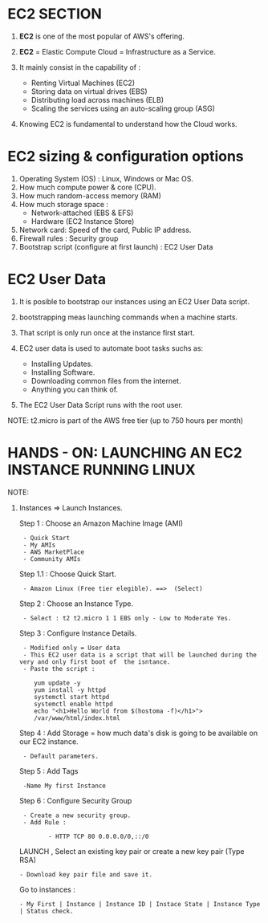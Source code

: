 # **EC2 SECTION**

1. **EC2** is one of the most popular of AWS's offering.
2. **EC2** = Elastic Compute Cloud = Infrastructure as a Service.
3. It mainly consist in the capability of :

   - Renting Virtual Machines (EC2)
   - Storing data on virtual drives (EBS)
   - Distributing load across machines (ELB)
   - Scaling the services using an auto-scaling group (ASG)

4. Knowing EC2 is fundamental to understand how the Cloud works.

# **EC2 sizing & configuration options**

1. Operating System (OS) : Linux, Windows or Mac OS.
2. How much compute power & core (CPU).
3. How much random-access memory (RAM)
4. How much storage space :
   - Network-attached (EBS & EFS)
   - Hardware (EC2 Instance Store)
5. Network card: Speed of the card, Public IP address.
6. Firewall rules : Security group
7. Bootstrap script (configure at first launch) : EC2 User Data

# **EC2 User Data**

1. It is posible to bootstrap our instances using an EC2 User Data script.
2. bootstrapping meas launching commands when a machine starts.
3. That script is only run once at the instance first start.
4. EC2 user data is used to automate boot tasks suchs as:

   - Installing Updates.
   - Installing Software.
   - Downloading common files from the internet.
   - Anything you can think of.

5. The EC2 User Data Script runs with the root user.

NOTE: t2.micro is part of the AWS free tier (up to 750 hours per month)

# **HANDS - ON: LAUNCHING AN EC2 INSTANCE RUNNING LINUX**

NOTE:

1.  Instances => Launch Instances.

    Step 1 : Choose an Amazon Machine Image (AMI)

         - Quick Start
         - My AMIs
         - AWS MarketPlace
         - Community AMIs

    Step 1.1 : Choose Quick Start.

         - Amazon Linux (Free tier elegible). ==>  (Select)

    Step 2 : Choose an Instance Type.

         - Select : t2 t2.micro 1 1 EBS only - Low to Moderate Yes.

    Step 3 : Configure Instance Details.

         - Modified only = User data
         - This EC2 user data is a script that will be launched during the very and only first boot of  the isntance.
         - Paste the script :

            yum update -y
            yum install -y httpd
            systemctl start httpd
            systemctl enable httpd
            echo "<h1>Hello World from $(hostoma -f)</h1>">
            /var/www/html/index.html

    Step 4 : Add Storage = how much data's disk is going to be available on our EC2 instance.

         - Default parameters.

    Step 5 : Add Tags

         -Name My first Instance

    Step 6 : Configure Security Group

         - Create a new security group.
         - Add Rule :

                - HTTP TCP 80 0.0.0.0/0,::/0

    LAUNCH , Select an existing key pair or create a new key pair (Type RSA)

        - Download key pair file and save it.

    Go to instances :

        - My First | Instance | Instance ID | Instace State | Instance Type | Status check.
